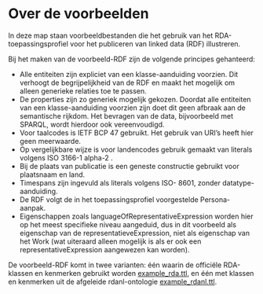 # Over de voorbeelden

In deze map staan voorbeeldbestanden die het gebruik van het RDA-toepassingsprofiel voor het publiceren van linked data (RDF) illustreren.

Bij het maken van de voorbeeld-RDF zijn de volgende principes gehanteerd:

* Alle entiteiten zijn expliciet van een klasse-aanduiding voorzien. Dit verhoogt de begrijpelijkheid van de RDF en maakt het mogelijk om alleen generieke relaties toe te passen.
* De properties zijn zo generiek mogelijk gekozen. Doordat alle entiteiten van  een klasse-aanduiding voorzien zijn doet dit geen afbraak aan de semantische rijkdom. Het bevragen van de data, bijvoorbeeld met SPARQL, wordt hierdoor ook vereenvoudigd.
* Voor taalcodes is IETF BCP 47 gebruikt. Het gebruik van URI’s heeft hier geen meerwaarde.
* Op vergelijkbare wijze is voor landencodes gebruik gemaakt van literals volgens ISO 3166-1 alpha-2 .
* Bij de plaats van publicatie is een geneste constructie gebruikt voor plaatsnaam en land.
* Timespans zijn ingevuld als literals volgens ISO- 8601, zonder datatype-aanduiding.
* De RDF volgt de in het toepassingsprofiel voorgestelde Persona-aanpak.
* Eigenschappen zoals languageOfRepresentativeExpression worden hier op het meest specifieke niveau aangeduid, dus in dit voorbeeld als eigenschap van de representatieveExpression, niet als eigenschap van het Work (wat uiteraard alleen mogelijk is als er ook een representativeExpression aangewezen kan worden).

De voorbeeld-RDF komt in twee varianten: één waarin de officiële RDA-klassen en kenmerken gebruikt worden [example_rda.ttl](example_rda.ttl), en één met klassen en kenmerken uit de afgeleide rdanl-ontologie [example_rdanl.ttl](example_rdanl.ttl).
